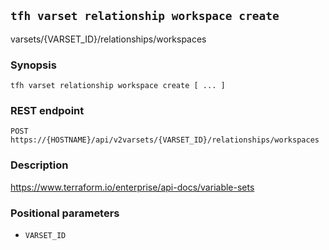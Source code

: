 ## `tfh varset relationship workspace create`

varsets/{VARSET_ID}/relationships/workspaces

### Synopsis

    tfh varset relationship workspace create [ ... ]

### REST endpoint

    POST https://{HOSTNAME}/api/v2varsets/{VARSET_ID}/relationships/workspaces

### Description

https://www.terraform.io/enterprise/api-docs/variable-sets

### Positional parameters

* `VARSET_ID`

